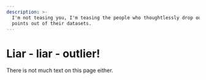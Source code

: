 ```yaml
---
description: >-
  I'm not teasing you, I'm teasing the people who thoughtlessly drop out data
  points out of their datasets.
---
```


# Liar - liar - outlier!

There is not much text on this page either.

